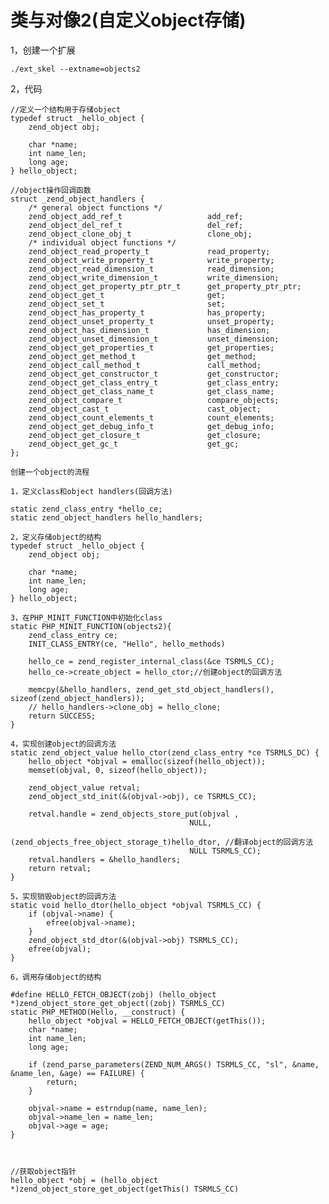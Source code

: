 # 类与对像2(自定义object存储)

1，创建一个扩展
	
	./ext_skel --extname=objects2
	

2，代码
	
	//定义一个结构用于存储object
	typedef struct _hello_object {
    	zend_object obj;

    	char *name;
    	int name_len;
    	long age;
	} hello_object;
	
	//object操作回调函数
	struct _zend_object_handlers {
		/* general object functions */
		zend_object_add_ref_t					add_ref;
		zend_object_del_ref_t					del_ref;
		zend_object_clone_obj_t					clone_obj;
		/* individual object functions */
		zend_object_read_property_t				read_property;
		zend_object_write_property_t			write_property;
		zend_object_read_dimension_t			read_dimension;
		zend_object_write_dimension_t			write_dimension;
		zend_object_get_property_ptr_ptr_t		get_property_ptr_ptr;
		zend_object_get_t						get;
		zend_object_set_t						set;
		zend_object_has_property_t				has_property;
		zend_object_unset_property_t			unset_property;
		zend_object_has_dimension_t				has_dimension;
		zend_object_unset_dimension_t			unset_dimension;
		zend_object_get_properties_t			get_properties;
		zend_object_get_method_t				get_method;
		zend_object_call_method_t				call_method;
		zend_object_get_constructor_t			get_constructor;
		zend_object_get_class_entry_t			get_class_entry;
		zend_object_get_class_name_t			get_class_name;
		zend_object_compare_t					compare_objects;
		zend_object_cast_t						cast_object;
		zend_object_count_elements_t			count_elements;
		zend_object_get_debug_info_t			get_debug_info;
		zend_object_get_closure_t				get_closure;
		zend_object_get_gc_t					get_gc;
	};
	
	创建一个object的流程
	
	1，定义class和object handlers(回调方法)
	
	static zend_class_entry *hello_ce;
	static zend_object_handlers hello_handlers;
	
	2，定义存储object的结构
	typedef struct _hello_object {
    	zend_object obj;

    	char *name;
    	int name_len;
    	long age;
	} hello_object;
	
	3，在PHP_MINIT_FUNCTION中初始化class
	static PHP_MINIT_FUNCTION(objects2){
    	zend_class_entry ce;
    	INIT_CLASS_ENTRY(ce, "Hello", hello_methods)

    	hello_ce = zend_register_internal_class(&ce TSRMLS_CC);
    	hello_ce->create_object = hello_ctor;//创建object的回调方法

    	memcpy(&hello_handlers, zend_get_std_object_handlers(), sizeof(zend_object_handlers));
    	// hello_handlers->clone_obj = hello_clone;
	 	return SUCCESS;
	}

	4，实现创建object的回调方法
	static zend_object_value hello_ctor(zend_class_entry *ce TSRMLS_DC) {
    	hello_object *objval = emalloc(sizeof(hello_object));
    	memset(objval, 0, sizeof(hello_object));

    	zend_object_value retval;
    	zend_object_std_init(&(objval->obj), ce TSRMLS_CC);

    	retval.handle = zend_objects_store_put(objval , 
                                            NULL, 
                                            (zend_objects_free_object_storage_t)hello_dtor, //翻译object的回调方法
                                            NULL TSRMLS_CC);
    	retval.handlers = &hello_handlers;
    	return retval;
	}
	
	5，实现销毁object的回调方法
	static void hello_dtor(hello_object *objval TSRMLS_CC) {
    	if (objval->name) {
        	efree(objval->name);
    	}
    	zend_object_std_dtor(&(objval->obj) TSRMLS_CC);
    	efree(objval);
	}
	
	6，调用存储object的结构
	
	#define HELLO_FETCH_OBJECT(zobj) (hello_object *)zend_object_store_get_object((zobj) TSRMLS_CC)
	static PHP_METHOD(Hello, __construct) {
    	hello_object *objval = HELLO_FETCH_OBJECT(getThis());
    	char *name;
    	int name_len;
    	long age;

    	if (zend_parse_parameters(ZEND_NUM_ARGS() TSRMLS_CC, "sl", &name, &name_len, &age) == FAILURE) {
        	return;
    	}

    	objval->name = estrndup(name, name_len);
    	objval->name_len = name_len;
    	objval->age = age;
	}
	
	
	
	//获取object指针
	hello_object *obj = (hello_object *)zend_object_store_get_object(getThis() TSRMLS_CC)
	
	
	
	